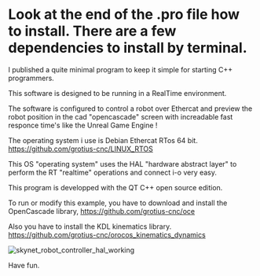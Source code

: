 # Look at the end of the .pro file how to install. There are a few dependencies to install by terminal.

I published a quite minimal program to keep it simple for starting C++ programmers.

This software is designed to be running in a RealTime environment.

The software is configured to control a robot over Ethercat and preview the robot position in the cad "opencascade" screen
with increadable fast responce time's like the Unreal Game Engine !

The operating system i use is Debian Ethercat RTos 64 bit. 
https://github.com/grotius-cnc/LINUX_RTOS

This OS "operating system" uses the HAL "hardware abstract layer" to perform the RT "realtime" operations and connect i-o very easy.

This program is developped with the QT C++ open source edition.

To run or modify this example, you have to download and install the OpenCascade library, 
https://github.com/grotius-cnc/oce

Also you have to install the KDL kinematics library. 
https://github.com/grotius-cnc/orocos_kinematics_dynamics


![skynet_robot_controller_hal_working](https://user-images.githubusercontent.com/44880102/97806781-59299180-1c2b-11eb-8744-dd5f13f865a4.png)

Have fun.

